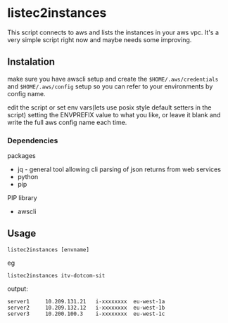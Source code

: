 # listec2instances

This script connects to aws and lists the instances in your aws vpc.
It's a very simple script right now and maybe needs some improving.

## Instalation
make sure you have awscli setup and create the `$HOME/.aws/credentials` and `$HOME/.aws/config` setup so you can refer to your environments by config name.

edit the script or set env vars(lets use posix style default setters in the script) setting the ENVPREFIX value to what you like, or leave it blank and write the full aws config name each time.

### Dependencies
packages 
* jq - general tool allowing cli parsing of json returns from web services
* python
* pip
 
PIP library
* awscli
 
## Usage
```
listec2instances [envname]
```
eg
```
listec2instances itv-dotcom-sit
```
output:
```
server1     10.209.131.21   i-xxxxxxxx  eu-west-1a
server2     10.209.132.12   i-xxxxxxxx  eu-west-1b
server3     10.200.100.3    i-xxxxxxxx  eu-west-1c
```
